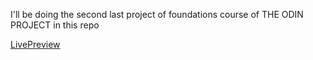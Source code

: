 I'll be doing the second last project of foundations course of THE ODIN PROJECT in this repo

[LivePreview](https://devnchill.github.io/Etch-a-Sketch)
